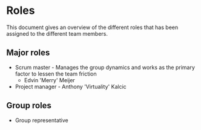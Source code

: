 # Roles

This document gives an overview of the different roles that has been assigned to the different team members.

## Major roles

- Scrum master - Manages the group dynamics and works as the primary factor to lessen the team friction
    - Edvin 'Merry' Meijer
- Project manager - Anthony 'Virtuality' Kalcic

## Group roles

- Group representative
